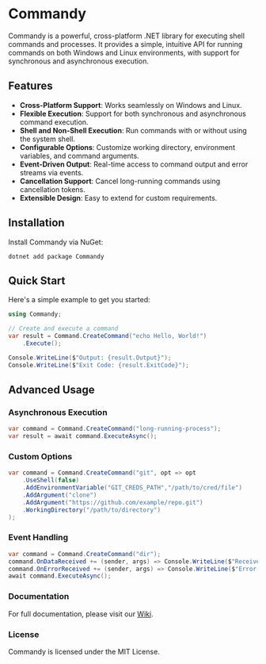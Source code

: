 # Commandy

Commandy is a powerful, cross-platform .NET library for executing shell commands and processes. It provides a simple, intuitive API for running commands on both Windows and Linux environments, with support for synchronous and asynchronous execution.

## Features

- **Cross-Platform Support**: Works seamlessly on Windows and Linux.
- **Flexible Execution**: Support for both synchronous and asynchronous command execution.
- **Shell and Non-Shell Execution**: Run commands with or without using the system shell.
- **Configurable Options**: Customize working directory, environment variables, and command arguments.
- **Event-Driven Output**: Real-time access to command output and error streams via events.
- **Cancellation Support**: Cancel long-running commands using cancellation tokens.
- **Extensible Design**: Easy to extend for custom requirements.

## Installation

Install Commandy via NuGet:

```
dotnet add package Commandy
```

## Quick Start

Here's a simple example to get you started:

```csharp
using Commandy;

// Create and execute a command
var result = Command.CreateCommand("echo Hello, World!")
    .Execute();

Console.WriteLine($"Output: {result.Output}");
Console.WriteLine($"Exit Code: {result.ExitCode}");
```

## Advanced Usage

### Asynchronous Execution

```csharp
var command = Command.CreateCommand("long-running-process");
var result = await command.ExecuteAsync();
```

### Custom Options

```csharp
var command = Command.CreateCommand("git", opt => opt
    .UseShell(false)
    .AddEnvironmentVariable("GIT_CREDS_PATH","/path/to/cred/file")
    .AddArgument("clone")
    .AddArgument("https://github.com/example/repo.git")
    .WorkingDirectory("/path/to/directory")
);
```

### Event Handling

```csharp
var command = Command.CreateCommand("dir");
command.OnDataReceived += (sender, args) => Console.WriteLine($"Received: {args.Data}");
command.OnErrorReceived += (sender, args) => Console.WriteLine($"Error: {args.Error}");
await command.ExecuteAsync();
```

### Documentation

For full documentation, please visit our [Wiki](/wiki).

### License

Commandy is licensed under the MIT License.
